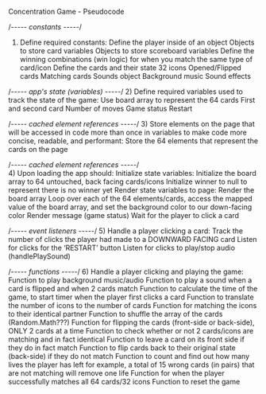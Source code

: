 Concentration Game - Pseudocode

/*----- constants -----*/
1) Define required constants:
Define the player inside of an object
Objects to store card variables
Objects to store scoreboard variables
Define the winning combinations (win logic) for when you match the same type of card/icon
Define the cards and their state
32 icons
Opened/Flipped cards
Matching cards
Sounds object
Background music
Sound effects

/*----- app's state (variables) -----*/
2) Define required variables used to track the state of the game:
Use board array to represent the 64 cards
First and second card
Number of moves
Game status
Restart

/*----- cached element references -----*/
3) Store elements on the page that will be accessed in code more than once in variables to make code more concise, readable, and performant:
Store the 64 elements that represent the cards on the page

/*----- cached element references -----*/	
4) Upon loading the app should:
Initialize state variables:
Initialize the board array to 64 untouched, back facing cards/icons
Initialize winner to null to represent there is no winner yet
Render state variables to page:
Render the board array
Loop over each of the 64 elements/cards, access the mapped value of the board array, and set the background color to our down-facing color
Render message (game status)
Wait for the player to click a card


/*----- event listeners -----*/
5) Handle a player clicking a card:
Track the number of clicks the player had made to a DOWNWARD FACING card
Listen for clicks for the ‘RESTART’ button
Listen for clicks to play/stop audio (handlePlaySound)

/*----- functions -----*/
6) Handle a player clicking and playing the game:
Function to play background music/audio
Function to play a sound when a card is flipped and when 2 cards match
Function to calculate the time of the game, to start timer when the player first clicks a card
Function to translate the number of icons to the number of cards
Function for matching the icons to their identical partner
Function to shuffle the array of the cards (Random.Math???)
Function for flipping the cards (front-side or back-side), ONLY 2 cards at a time
Function to check whether or not 2 cards/icons are matching and in fact identical 
Function to leave a card on its front side if they do in fact match
Function to flip cards back to their original state (back-side) if they do not match
Function to count and find out how many lives the player has left 
for example, a total of 15 wrong cards (in pairs) that are not matching will remove one life
Function for when the player successfully matches all 64 cards/32 icons
Function to reset the game




